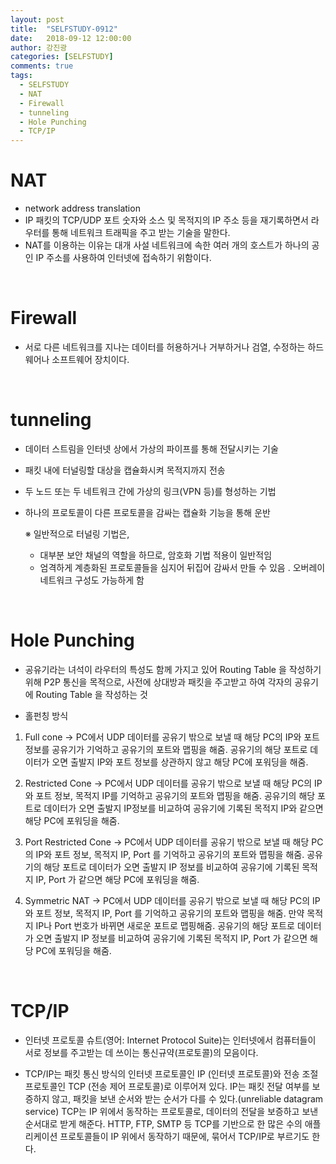 ```yaml
---
layout: post
title:  "SELFSTUDY-0912"
date:   2018-09-12 12:00:00
author: 강진광
categories: [SELFSTUDY]
comments: true
tags:
  - SELFSTUDY
  - NAT
  - Firewall
  - tunneling
  - Hole Punching
  - TCP/IP
---
```


# NAT
- network address translation
- IP 패킷의 TCP/UDP 포트 숫자와 소스 및 목적지의 IP 주소 등을 재기록하면서 라우터를 통해 네트워크 트래픽을 주고 받는 기술을 말한다.
- NAT를 이용하는 이유는 대개 사설 네트워크에 속한 여러 개의 호스트가 하나의 공인 IP 주소를 사용하여 인터넷에 접속하기 위함이다.

<br>

# Firewall
- 서로 다른 네트워크를 지나는 데이터를 허용하거나 거부하거나 검열, 수정하는 하드웨어나 소프트웨어 장치이다.
<br>

# tunneling
- 데이터 스트림을 인터넷 상에서 가상의 파이프를 통해 전달시키는 기술
- 패킷 내에  터널링할 대상을 캡슐화시켜 목적지까지 전송
- 두 노드 또는 두 네트워크 간에 가상의 링크(VPN 등)를 형성하는 기법
- 하나의 프로토콜이 다른 프로토콜을 감싸는 캡슐화 기능을 통해 운반

  ※ 일반적으로 터널링 기법은,
     - 대부분 보안 채널의 역할을 하므로, 암호화 기법 적용이 일반적임
     - 엄격하게 계층화된 프로토콜들을 심지어 뒤집어 감싸서 만들 수 있음
        . 오버레이 네트워크 구성도 가능하게 함


<br>

# Hole Punching
- 공유기라는 녀석이 라우터의 특성도 함께 가지고 있어 Routing Table 을 작성하기 위해 P2P 통신을 목적으로,
사전에 상대방과 패킷을 주고받고 하여 각자의 공유기에 Routing Table 을 작성하는 것

- 홀펀칭 방식
1. Full cone
-> PC에서 UDP 데이터를 공유기 밖으로 보낼 때 해당 PC의 IP와 포트 정보를 공유기가 기억하고 공유기의 포트와 맵핑을 해줌.
공유기의 해당 포트로 데이터가 오면 출발지 IP와 포트 정보를 상관하지 않고 해당 PC에 포워딩을 해줌.
 
2. Restricted Cone
-> PC에서 UDP 데이터를 공유기 밖으로 보낼 때 해당 PC의 IP와 포트 정보, 목적지 IP를 기억하고 공유기의 포트와 맵핑을 해줌.
공유기의 해당 포트로 데이터가 오면 출발지 IP정보를 비교하여 공유기에 기록된 목적지 IP와 같으면 해당 PC에 포워딩을 해줌.
 
3. Port Restricted Cone
-> PC에서 UDP 데이터를 공유기 밖으로 보낼 때 해당 PC의 IP와 포트 정보, 목적지 IP, Port 를 기억하고 공유기의 포트와 맵핑을 해줌.
공유기의 해당 포트로 데이터가 오면 출발지 IP 정보를 비교하여 공유기에 기록된 목적지 IP, Port 가 같으면 해당 PC에 포워딩을 해줌.
 
4. Symmetric NAT
-> PC에서 UDP 데이터를 공유기 밖으로 보낼 때 해당 PC의 IP와 포트 정보, 목적지 IP, Port 를 기억하고 공유기의 포트와 맵핑을 해줌.
만약 목적지 IP나 Port 번호가 바뀌면 새로운 포트로 맵핑해줌.
공유기의 해당 포트로 데이터가 오면 출발지 IP 정보를 비교하여 공유기에 기록된 목적지 IP, Port 가 같으면 해당 PC에 포워딩을 해줌.

<br>

# TCP/IP
- 인터넷 프로토콜 슈트(영어: Internet Protocol Suite)는 인터넷에서 컴퓨터들이 서로 정보를 주고받는 데 쓰이는 통신규약(프로토콜)의 모음이다.

- TCP/IP는 패킷 통신 방식의 인터넷 프로토콜인 IP (인터넷 프로토콜)와 전송 조절 프로토콜인 TCP (전송 제어 프로토콜)로 이루어져 있다. IP는 패킷 전달 여부를 보증하지 않고, 패킷을 보낸 순서와 받는 순서가 다를 수 있다.(unreliable datagram service) TCP는 IP 위에서 동작하는 프로토콜로, 데이터의 전달을 보증하고 보낸 순서대로 받게 해준다. HTTP, FTP, SMTP 등 TCP를 기반으로 한 많은 수의 애플리케이션 프로토콜들이 IP 위에서 동작하기 때문에, 묶어서 TCP/IP로 부르기도 한다.